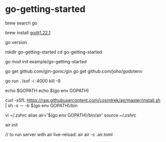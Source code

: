 # go-getting-started

brew search go

brew install go@1.22.1

go version

mkdir go-getting-started
cd go-getting-started

go mod init example/go-getting-started

go get github.com/gin-gonic/gin
go get github.com/joho/godotenv

go run .
lsof -i :4000
kill -9 <pid>

echo $GOPATH
echo $(go env GOPATH)

curl -sSfL https://raw.githubusercontent.com/cosmtrek/air/master/install.sh | sh -s -- -b $(go env GOPATH)/bin

vi ~/.zshrc
alias air='$(go env GOPATH)/bin/air'
source ~/.zshrc

air init

// to run server with air live-reload:
air
air -c .air.toml 

